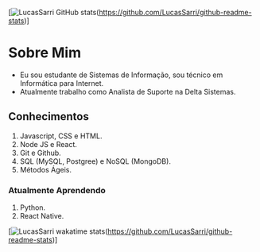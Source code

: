 [![LucasSarri GitHub stats](https://github-readme-stats.vercel.app/api?username=LucasSarri&show_icons=true&theme=github_dark)(https://github.com/LucasSarri/github-readme-stats)]

# Sobre Mim
* Eu sou estudante de Sistemas de Informação, sou técnico em Informática para Internet.
* Atualmente trabalho como Analista de Suporte na Delta Sistemas.

## Conhecimentos
1. Javascript, CSS e HTML.
2. Node JS e React.
3. Git e Github.
4. SQL (MySQL, Postgree) e NoSQL (MongoDB).
5. Métodos Ágeis.

### Atualmente Aprendendo
1. Python.
2. React Native.

[![LucasSarri wakatime stats](https://github-readme-stats.vercel.app/api/wakatime?username=LucasSarri&theme=github_dark)(https://github.com/LucasSarri/github-readme-stats)]
